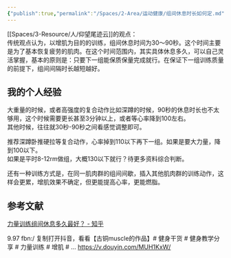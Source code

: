 ```yaml
---
{"publish":true,"permalink":"/Spaces/2-Area/运动健康/组间休息时长如何定.md","title":"组间休息时长如何定","created":"2022-10-19","modified":"2023-03-14","published":"2025-07-17T11:04:58.682+08:00","cssclasses":""}
---
```



[[Spaces/3-Resource/人/仰望尾迹云]]的观点：  
传统观点认为，以增肌为目的的训练，组间休息时间为30～90秒。这个时间主要是为了基本恢复疲劳的肌肉。在这个时间范围内，其实具体休息多久，可以自己灵活掌握，基本的原则是：只要下一组能保质保量完成就行。在保证下一组训练质量的前提下，组间间隔时长越短越好。

## 我的个人经验

大重量的时候，或者高强度的复合动作比如深蹲的时候，90秒的休息时长也不太够用，这个时候需要更长甚至3分钟以上，或者等心率降到100左右。  
其他时候，往往就30秒-90秒之间看感觉调整即可。

推荐深蹲卧推硬拉等复合动作，心率掉到110以下再下一组。如果是要大力量，降到100以下。  
如果是平时8-12rm做组，大概130以下就行？待更多资料综合判断。

还有一种训练方式是，在同一肌肉群的组间间歇，插入其他肌肉群的训练动作，这样会更累，增肌效果不确定，但更能提高心率，更能燃脂。

## 参考文献

[力量训练组间休息多久最好？ - 知乎](https://www.zhihu.com/question/36565878/answer/2772432718?utm_campaign=&utm_medium=social&utm_oi=627815471005831168&utm_psn=1584743975784689664&utm_source=cn.ticktick.task)

9.97 fbn:/ 复制打开抖音，看看【古铜muscle的作品】# 健身干货 # 健身教学分享 # 力量训练 # 增肌 # … https://v.douyin.com/MUH1KxW/